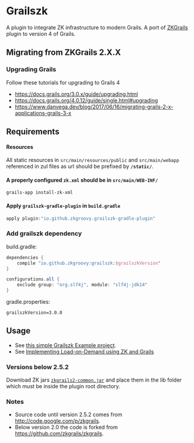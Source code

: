 # Grailszk

A plugin to integrate ZK infrastructure to modern Grails.
A port of [ZKGrails](https://github.com/zkgrails/zkgrails) plugin to version 4 of Grails.

## Migrating from ZKGrails 2.X.X

### Upgrading Grails

Follow these tutorials for upgrading to Grails 4

- https://docs.grails.org/3.0.x/guide/upgrading.html
- https://docs.grails.org/4.0.12/guide/single.html#upgrading
- https://www.danvega.dev/blog/2017/06/16/migrating-grails-2-x-applications-grails-3-x

## Requirements 

#### Resources

All static resources in `src/main/resources/public` and `src/main/webapp` referenced in zul files as url
should be prefixed by **`/static/`**.

#### A properly configured `zk.xml` should be in `src/main/WEB-INF/`
```shell
grails-app install-zk-xml
```

#### Apply `grailszk-gradle-plugin` in `build.gradle`

```groovy
apply plugin:"io.github.zkgroovy.grailszk-gradle-plugin"
```

### Add grailszk dependency

build.gradle:
```groovy
dependencies {
    compile "io.github.zkgroovy:grailszk:$grailszkVersion"
}

configurations.all {
    exclude group: "org.slf4j", module: "slf4j-jdk14"
}
```

gradle.properties:

```
grailszkVersion=3.0.0
```

## Usage

- See [this simple Grailszk Example project](https://github.com/maiconandsilva/grailszk-example).
- See [Implementing Load-on-Demand using ZK and Grails](https://dzone.com/articles/implementing-load-demand-using)

### Versions below 2.5.2

Download ZK jars [`zkgrails2-common.jar`](https://github.com/zk-groovy/zkgrails-common.jar/blob/main/zkgrails2-common.jar)
and place them in the lib folder which must be inside the plugin root directory.  

### Notes

- Source code until version 2.5.2 comes from http://code.google.com/p/zkgrails.
- Below version 2.0 the code is forked from https://github.com/zkgrails/zkgrails.
